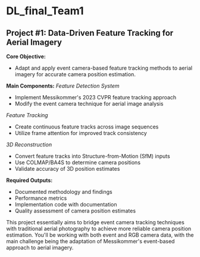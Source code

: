 # DL_final_Team1
## Project #1: Data-Driven Feature Tracking for Aerial Imagery 

**Core Objective:**
- Adapt and apply event camera-based feature tracking methods to aerial imagery for accurate camera position estimation.

**Main Components:**
*Feature Detection System*
- Implement Messikommer's 2023 CVPR feature tracking approach
- Modify the event camera technique for aerial image analysis

*Feature Tracking*
- Create continuous feature tracks across image sequences
- Utilize frame attention for improved track consistency

*3D Reconstruction*
- Convert feature tracks into Structure-from-Motion (SfM) inputs
- Use COLMAP/BA4S to determine camera positions
- Validate accuracy of 3D position estimates

**Required Outputs:**
- Documented methodology and findings
- Performance metrics
- Implementation code with documentation
- Quality assessment of camera position estimates

This project essentially aims to bridge event camera tracking techniques with traditional aerial photography to achieve more reliable camera position estimation. You'll be working with both event and RGB camera data, with the main challenge being the adaptation of Messikommer's event-based approach to aerial imagery.